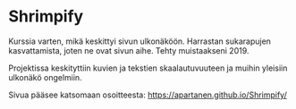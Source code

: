 # Shrimpify
Kurssia varten, mikä keskittyi sivun ulkonäköön. Harrastan sukarapujen kasvattamista, joten ne ovat sivun aihe.
Tehty muistaakseni 2019.

Projektissa keskityttiin kuvien ja tekstien skaalautuvuuteen ja muihin yleisiin ulkonäkö ongelmiin.

Sivua pääsee katsomaan osoitteesta:
https://apartanen.github.io/Shrimpify/
